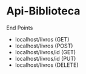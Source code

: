 # Api-Biblioteca

End Points

- localhost/livros (GET)
- localhost/livros (POST)
- localhost/livros/id (GET)
- localhost/livros/id (PUT)
- localhost/livros (DELETE)
